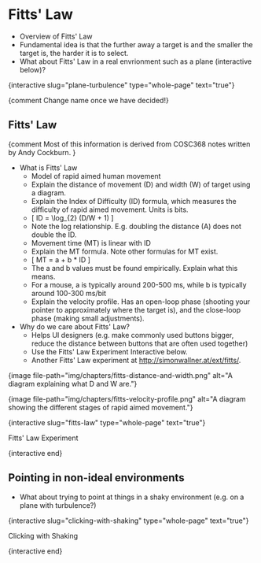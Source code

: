 # Fitts' Law
- Overview of Fitts' Law
- Fundamental idea is that the further away a target is and the smaller the target is, the harder it is to select.
- What about Fitts' Law in a real envrionment such as a plane (interactive below)?

{interactive slug="plane-turbulence" type="whole-page" text="true"}

{comment Change name once we have decided!}

## Fitts' Law

{comment Most of this information is derived from COSC368 notes written by Andy Cockburn. }

- What is Fitts' Law
  - Model of rapid aimed human movement
  - Explain the distance of movement (D) and width (W) of target using a diagram.
  - Explain the Index of Difficulty (ID) formula, which measures the difficulty of rapid aimed movement. Units is bits.
  - \[
    ID = \log_{2} (D/W + 1)
    \]
  - Note the log relationship. E.g. doubling the distance (A) does not double the ID.
  - Movement time (MT) is linear with ID
  - Explain the MT formula. Note other formulas for MT exist.
  - \[
    MT = a + b * ID
    \]
  - The a and b values must be found empirically. Explain what this means.
  - For a mouse, a is typically around 200-500 ms, while b is typically around 100-300 ms/bit
  - Explain the velocity profile. Has an open-loop phase (shooting your pointer to approximately where the target is), and the close-loop phase (making small adjustments).
- Why do we care about Fitts' Law?
  - Helps UI designers (e.g. make commonly used buttons bigger, reduce the distance between buttons that are often used together)
  - Use the Fitts' Law Experiment Interactive below.
  - Another Fitts' Law experiment at http://simonwallner.at/ext/fitts/.


{image file-path="img/chapters/fitts-distance-and-width.png" alt="A diagram explaining what D and W are."}

{image file-path="img/chapters/fitts-velocity-profile.png" alt="A diagram showing the different stages of rapid aimed movement."}

{interactive slug="fitts-law" type="whole-page" text="true"}

Fitts\' Law Experiment

{interactive end}

## Pointing in non-ideal environments

- What about trying to point at things in a shaky environment (e.g. on a plane with turbulence?)

{interactive slug="clicking-with-shaking" type="whole-page" text="true"}

Clicking with Shaking

{interactive end}
